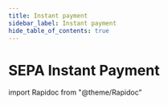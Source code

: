 ```yaml
---
title: Instant payment
sidebar_label: Instant payment
hide_table_of_contents: true
---
```


# SEPA Instant Payment

import Rapidoc from "@theme/Rapidoc"

<Rapidoc apiUrl="/v2.0/Transfers.InstantPayment" isAbsolute=false>
</Rapidoc>
